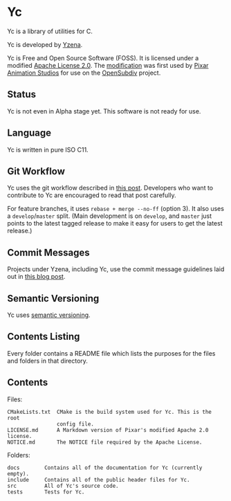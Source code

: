 # Yc

Yc is a library of utilities for C.

Yc is developed by [Yzena](http://yzena.com/).

Yc is Free and Open Source Software (FOSS). It is licensed under a modified
[Apache License 2.0](https://www.apache.org/licenses/LICENSE-2.0.html). The
[modification](http://graphics.pixar.com/opensubdiv/docs/license.html) was first
used by [Pixar Animation Studios](https://www.pixar.com/) for use on the
[OpenSubdiv](http://graphics.pixar.com/opensubdiv/docs/intro.html) project.

## Status

Yc is not even in Alpha stage yet. This software is not ready for use.

## Language

Yc is written in pure ISO C11.

## Git Workflow

Yc uses the git workflow described in
[this post](http://endoflineblog.com/oneflow-a-git-branching-model-and-workflow).
Developers who want to contribute to Yc are encouraged to read that post
carefully.

For feature branches, it uses `rebase + merge --no-ff` (option 3). It also uses
a `develop`/`master` split. (Main development is on `develop`, and `master` just
points to the latest tagged release to make it easy for users to get the latest
release.)

## Commit Messages

Projects under Yzena, including Yc, use the commit message guidelines laid out
in [this blog post](http://tbaggery.com/2008/04/19/a-note-about-git-commit-messages.html).

## Semantic Versioning

Yc uses [semantic versioning](http://semver.org/).

## Contents Listing

Every folder contains a README file which lists the purposes for the files and
folders in that directory.

## Contents

Files:

	CMakeLists.txt  CMake is the build system used for Yc. This is the root
	                config file.
	LICENSE.md      A Markdown version of Pixar's modified Apache 2.0 license.
	NOTICE.md       The NOTICE file required by the Apache License.

Folders:

	docs        Contains all of the documentation for Yc (currently empty).
	include     Contains all of the public header files for Yc.
	src         All of Yc's source code.
	tests       Tests for Yc.
